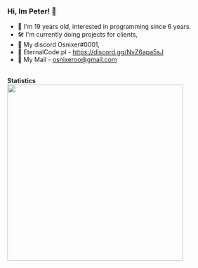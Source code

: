 ### Hi, Im Peter! 👋

- 💎  I'm 19 years old, interested in programming since 6 years.
- 🛠   I'm currently doing projects for clients,
- 💬  My discord Osnixer#0001,
- 🎊  EternalCode.pl - https://discord.gg/NvZ6apa5sJ
- 📧  My Mail - [osnixeroo@gmail.com](mailto:osnixeroo@gmail.com)


<br>
<b align="left">Statistics</b>
<br>
<img align="left" width="400px" src="https://github-readme-stats.vercel.app/api?username=Osnixer&count_private=true&show_icons=true" />
